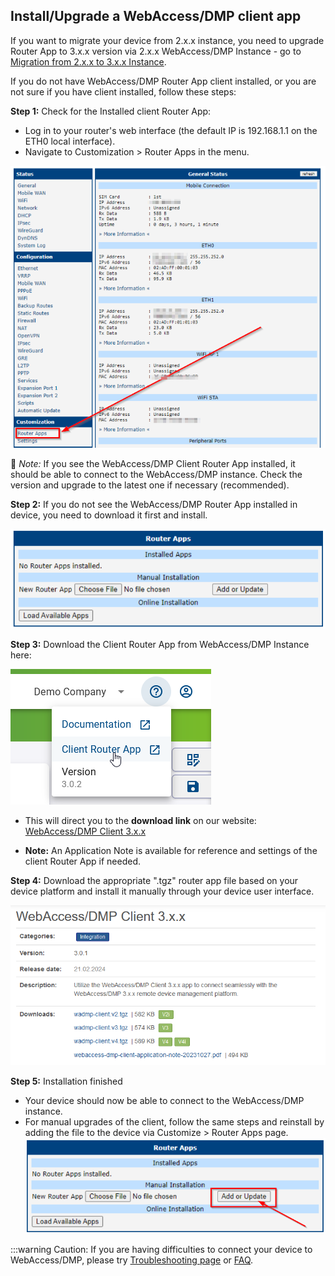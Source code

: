 ## Install/Upgrade a WebAccess/DMP client app

If you want to migrate your device from 2.x.x instance, you need to upgrade Router App to 3.x.x version via 2.x.x WebAccess/DMP Instance - go to [Migration from 2.x.x to 3.x.x Instance](https://docs.wadmp.com/gen3/docs/Migration%20from%202.x.x%20to%203.x.x%20instance/steps). <!-- new link -->

If you do not have WebAccess/DMP Router App client installed, or you are not sure if you have client installed, follow these steps:

**Step 1:** Check for the Installed client Router App:

- Log in to your router's web interface (the default IP is 192.168.1.1 on the ETH0 local interface).
- Navigate to Customization > Router Apps in the menu.

![APP-1](../../images/RouterAPP/APP-1.png)

📌 _Note:_ If you see the WebAccess/DMP Client Router App installed, it should be able to connect to the WebAccess/DMP instance. Check the version and upgrade to the latest one if necessary (recommended).

**Step 2:** If you do not see the WebAccess/DMP Router App installed in device, you need to download it first and install.

![APP-2](../../images/RouterAPP/APP-2.png)

**Step 3:** Download the Client Router App from WebAccess/DMP Instance here:

![APP-3](../../images/RouterAPP/APP-3.png)

- This will direct you to the **download link** on our website: [WebAccess/DMP Client 3.x.x](https://icr.advantech.com/products/software/user-modules#webaccessdmp-client-3xx)

- **Note:** An Application Note is available for reference and settings of the client Router App if needed.

**Step 4:** Download the appropriate ".tgz" router app file based on your device platform and install it manually through your device user interface.

![APP-4](../../images/RouterAPP/APP-4.png)

**Step 5:** Installation finished

- Your device should now be able to connect to the WebAccess/DMP instance.
- For manual upgrades of the client, follow the same steps and reinstall by adding the file to the device via Customize > Router Apps page.
  ![APP-5](../../images/RouterAPP/APP-5.png)

:::warning Caution:
If you are having difficulties to connect your device to WebAccess/DMP, please try [Troubleshooting page](https://docs.wadmp.com/gen3/docs/troubleshooting/scenario1) or [FAQ](https://docs.wadmp.com/gen3/docs/faq/list-of-adresses-and-ports). <!-- new links. -->
